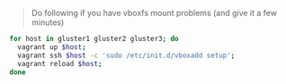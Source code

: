 
> Do following if you have vboxfs mount problems (and give it a few minutes)

```bash
for host in gluster1 gluster2 gluster3; do
  vagrant up $host;
  vagrant ssh $host -c 'sudo /etc/init.d/vboxadd setup';
  vagrant reload $host;
done
```
